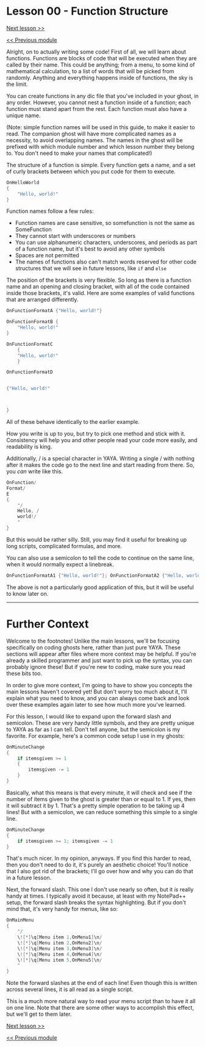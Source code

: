 # Lesson 00 - Function Structure

[Next lesson >>](https://github.com/Zichqec/YAYA_Fundamentals/blob/main/Module%2001%20-%20Basic%20Building%20Blocks/01%20-%20Calling%20Functions.md)

[<< Previous module](https://github.com/Zichqec/YAYA_Fundamentals/blob/main/Module%2000%20-%20Overview/03%20-%20More%20Options%20in%20yaya.txt.md)

Alright, on to actually writing some code! First of all, we will learn about functions. Functions are blocks of code that will be executed when they are called by their name. This could be anything; from a menu, to some kind of mathematical calculation, to a list of words that will be picked from randomly. Anything and everything happens inside of functions, the sky is the limit.

You can create functions in any dic file that you've included in your ghost, in any order. However, you cannot nest a function inside of a function; each function must stand apart from the rest. Each function must also have a unique name.

(Note: simple function names will be used in this guide, to make it easier to read. The companion ghost will have more complicated names as a necessity, to avoid overlapping names. The names in the ghost will be prefixed with which module number and which lesson number they belong to. You don't need to make your names that complicated!)

The structure of a function is simple. Every function gets a name, and a set of curly brackets between which you put code for them to execute.

```c
OnHelloWorld
{
	"Hello, world!"
}
```

Function names follow a few rules:
* Function names are case sensitive, so somefunction is not the same as SomeFunction
* They cannot start with underscores or numbers
* You can use alphanumeric characters, underscores, and periods as part of a function name, but it's best to avoid any other symbols
* Spaces are not permitted
*  The names of functions also can't match words reserved for other code structures that we will see in future lessons, like `if` and `else`


The position of the brackets is very flexible. So long as there is a function name and an opening and closing bracket, with all of the code contained inside those brackets, it's valid. Here are some examples of valid functions that are arranged differently.

```c
OnFunctionFormatA {"Hello, world!"}

OnFunctionFormatB {
	"Hello, world!"
}

OnFunctionFormatC
	{
	"Hello, world!"
	}

OnFunctionFormatD


{"Hello, world!"



}
```

All of these behave identically to the earlier example.

How you write is up to you, but try to pick one method and stick with it. Consistency will help you and other people read your code more easily, and readability is king.


Additionally, / is a special character in YAYA. Writing a single / with nothing after it makes the code go to the next line and start reading from there. So, you _can_ write like this.

```c
OnFunction/
Format/
E
{
	"/
	Hello, /
	world!/
	"
}
```

But this would be rather silly. Still, you may find it useful for breaking up long scripts, complicated formulas, and more.

You can also use a semicolon to tell the code to continue on the same line, when it would normally expect a linebreak.

```c
OnFunctionFormatA1 {"Hello, world!"}; OnFunctionFormatA2 {"Hello, world!"}
```

The above is not a particularly good application of this, but it will be useful to know later on.

---

# Further Context

Welcome to the footnotes! Unlike the main lessons, we'll be focusing specifically on coding ghosts here, rather than just pure YAYA. These sections will appear after files where more context may be helpful. If you're already a skilled programmer and just want to pick up the syntax, you can probably ignore these! But if you're new to coding, make sure you read these bits too.

In order to give more context, I'm going to have to show you concepts the main lessons haven't covered yet! But don't worry too much about it, I'll explain what you need to know, and you can always come back and look over these examples again later to see how much more you've learned.

For this lesson, I would like to expand upon the forward slash and semicolon. These are very handy little symbols, and they are pretty unique to YAYA as far as I can tell. Don't tell anyone, but the semicolon is my favorite. For example, here's a common code setup I use in my ghosts:

```c
OnMinuteChange
{
	if itemsgiven >= 1
	{
		itemsgiven -= 1
	}
}
```

Basically, what this means is that every minute, it will check and see if the number of items given to the ghost is greater than or equal to 1. If yes, then it will subtract it by 1. That's a pretty simple operation to be taking up 4 lines! But with a semicolon, we can reduce something this simple to a single line.

```c
OnMinuteChange
{
	if itemsgiven >= 1; itemsgiven -= 1
}
```

That's much nicer. In my opinion, anyways. If you find this harder to read, then you don't need to do it, it's purely an aesthetic choice! You'll notice that I also got rid of the brackets; I'll go over how and why you can do that in a future lesson.

Next, the forward slash. This one I don't use nearly so often, but it _is_ really handy at times. I typically avoid it because, at least with my NotePad++ setup, the forward slash breaks the syntax highlighting. But if you don't mind that, it's very handy for menus, like so:

```c
OnMainMenu
{
	"/
	\![*]\q[Menu item 1,OnMenu1]\n/
	\![*]\q[Menu item 2,OnMenu2]\n/
	\![*]\q[Menu item 3,OnMenu3]\n/
	\![*]\q[Menu item 4,OnMenu4]\n/
	\![*]\q[Menu item 5,OnMenu5]\n/
	"
}
```

Note the forward slashes at the end of each line! Even though this is written across several lines, it is all read as a single script.

This is a much more natural way to read your menu script than to have it all on one line. Note that there are some other ways to accomplish this effect, but we'll get to them later.

[Next lesson >>](https://github.com/Zichqec/YAYA_Fundamentals/blob/main/Module%2001%20-%20Basic%20Building%20Blocks/01%20-%20Calling%20Functions.md)

[<< Previous module](https://github.com/Zichqec/YAYA_Fundamentals/blob/main/Module%2000%20-%20Overview/03%20-%20More%20Options%20in%20yaya.txt.md)